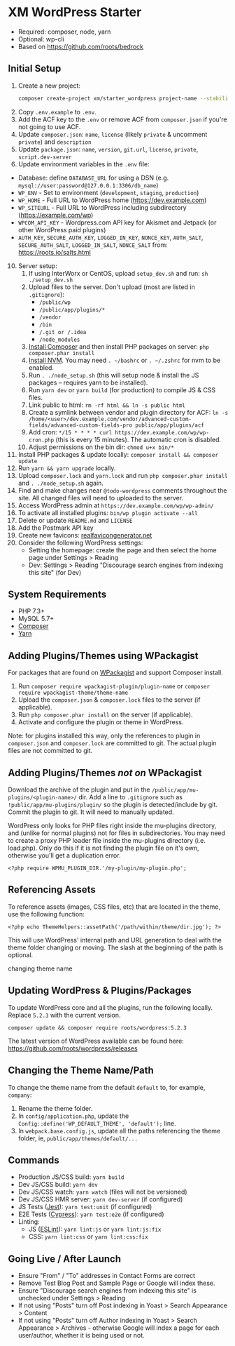 # XM WordPress Starter

* Required: composer, node, yarn
* Optional: wp-cli
* Based on https://github.com/roots/bedrock

## Initial Setup

1. Create a new project:
    ```sh
    composer create-project xm/starter_wordpress project-name --stability=dev --no-install --remove-vcs
    ```
2. Copy `.env.example` to `.env`.
3. Add the ACF key to the `.env` or remove ACF from `composer.json` if you're not going to use ACF.
4. Update `composer.json`: `name`, `license` (likely `private` & uncomment `private`) and `description`
5. Update `package.json`: `name`, `version`, `git.url`, `license`, `private`, `script.dev-server`
8. Update environment variables in the `.env` file:
  * Database: define `DATABASE_URL` for using a DSN (e.g. `mysql://user:password@127.0.0.1:3306/db_name`)
  * `WP_ENV` - Set to environment (`development`, `staging`, `production`)
  * `WP_HOME` - Full URL to WordPress home (https://dev.example.com)
  * `WP_SITEURL` - Full URL to WordPress including subdirectory (https://example.com/wp)
  * `WPCOM_API_KEY` - Wordpress.com API key for Akismet and Jetpack (or other WordPress paid plugins)
  * `AUTH_KEY`, `SECURE_AUTH_KEY`, `LOGGED_IN_KEY`, `NONCE_KEY`, `AUTH_SALT`, `SECURE_AUTH_SALT`, `LOGGED_IN_SALT`, `NONCE_SALT` from: https://roots.io/salts.html
10. Server setup:
    1. If using InterWorx or CentOS, upload `setup_dev.sh` and run: `sh ./setup_dev.sh`
    1. Upload files to the server. Don't upload (most are listed in `.gitignore`):
        - `/public/wp`
        - `/public/app/plugins/*`
        - `/vendor`
        - `/bin`
        - `/.git or /.idea`
        - `/node_modules`
    2. [Install Composer](https://getcomposer.org/download/) and then install PHP packages on server: `php composer.phar install`
    3. [Install NVM](https://github.com/creationix/nvm#install-script). You may need `. ~/bashrc` or `. ~/.zshrc` for nvm to be enabled.
    4. Run `. ./node_setup.sh` (this will setup node & install the JS packages – requires yarn to be installed).
    5. Run `yarn dev` or `yarn build` (for production) to compile JS & CSS files.
    6. Link public to html: `rm -rf html && ln -s public html`
    7. Create a symlink between vendor and plugin directory for ACF: `ln -s /home/<user>/dev.example.com/vendor/advanced-custom-fields/advanced-custom-fields-pro public/app/plugins/acf`
    8. Add cron: `*/15 * * * * curl https://dev.example.com/wp/wp-cron.php` (this is every 15 minutes). The automatic cron is disabled.
    9. Adjust permissions on the bin dir: `chmod u+x bin/*`
6. Install PHP packages & update locally: `composer install && composer update`
7. Run `yarn && yarn upgrade` locally.
8. Upload `composer.lock` and `yarn.lock` and run `php composer.phar install` and `. ./node_setup.sh` again.
9. Find and make changes near `@todo-wordpress` comments throughout the site. All changed files will need to uploaded to the server.
11. Access WordPress admin at `https://dev.example.com/wp/wp-admin/`
12. To activate all installed plugins: `bin/wp plugin activate --all`
13. Delete or update `README.md` and `LICENSE`
14. Add the Postmark API key
15. Create new favicons: [realfavicongenerator.net](https://realfavicongenerator.net)
16. Consider the following WordPress settings:
    - Setting the homepage: create the page and then select the home page under Settings > Reading 
    - Dev: Settings > Reading "Discourage search engines from indexing this site" (for Dev)

## System Requirements

  - PHP 7.3+
  - MySQL 5.7+
  - [Composer](https://getcomposer.org/download/)
  - [Yarn](https://yarnpkg.com/en/docs/install)

## Adding Plugins/Themes using WPackagist

For packages that are found on [WPackagist](https://wpackagist.org/) and support Composer install.

1. Run `composer require wpackagist-plugin/plugin-name` or `composer require wpackagist-theme/theme-name`
2. Upload the `composer.json` & `composer.lock` files to the server (if applicable).
3. Run `php composer.phar install` on the server (if applicable).
4. Activate and configure the plugin or theme in WordPress.

Note: for plugins installed this way, only the references to plugin 
in `composer.json` and `composer.lock` are committed to git.
The actual plugin files are not committed to git.

## Adding Plugins/Themes *not on* WPackagist

Download the archive of the plugin and put in the `/public/app/mu-plugins/<plugin-name>/` dir.
Add a line to `.gitignore` such as `!public/app/mu-plugins/plugin/` so the plugin is detected/include by git.
Commit the plugin to git. It will need to manually updated.

WordPress only looks for PHP files right inside the mu-plugins directory, and (unlike for normal plugins) not for files in subdirectories. You may need to create a proxy PHP loader file inside the mu-plugins directory (i.e. load.php). Only do this if it is not finding the plugin file on it's own, otherwise you'll get a duplication error.

`<?php require WPMU_PLUGIN_DIR.'/my-plugin/my-plugin.php';`

## Referencing Assets

To reference assets (images, CSS files, etc) that are located in the theme, use the following function:

`<?php echo ThemeHelpers::assetPath('/path/within/theme/dir.jpg'); ?>`

This will use WordPress' internal path and URL generation to deal with the theme folder changing or moving. The slash at the beginning of the path is optional.

changing theme name

## Updating WordPress & Plugins/Packages

To update WordPress core and all the plugins, run the following locally.
Replace `5.2.3` with the current version. 

`composer update && composer require roots/wordpress:5.2.3`

The latest version of WordPress available can be found here: https://github.com/roots/wordpress/releases

## Changing the Theme Name/Path

To change the theme name from the default `default` to, for example, `company`:

1. Rename the theme folder.
2. In `config/application.php`, update the `Config::define('WP_DEFAULT_THEME', 'default');` line.
3. In `webpack.base.config.js`, update all the paths referencing the theme folder, ie, `public/app/themes/default/...`

## Commands

  - Production JS/CSS build: `yarn build`
  - Dev JS/CSS build: `yarn dev`
  - Dev JS/CSS watch: `yarn watch` (files will not be versioned)
  - Dev JS/CSS HMR server: `yarn dev-server` (if configured)
  - JS Tests ([Jest](https://jestjs.io/)): `yarn test:unit` (if configured)
  - E2E Tests ([Cypress](https://www.cypress.io/)): `yarn test:e2e` (if configured)
  - Linting:
    - JS ([ESLint](https://eslint.org/)): `yarn lint:js` or `yarn lint:js:fix`
    - CSS: `yarn lint:css` or `yarn lint:css:fix`

## Going Live / After Launch

  - Ensure "From" / "To" addresses in Contact Forms are correct
  - Remove Test Blog Post and Sample Page or Google will index these.
  - Ensure "Discourage search engines from indexing this site" is unchecked under Settings > Reading
  - If not using "Posts" turn off Post indexing in Yoast > Search Appearance > Content
  - If not using "Posts" turn off Author indexing in Yoast > Search Appearance > Archives - otherwise Google will index a page for each user/author, whether it is being used or not.
